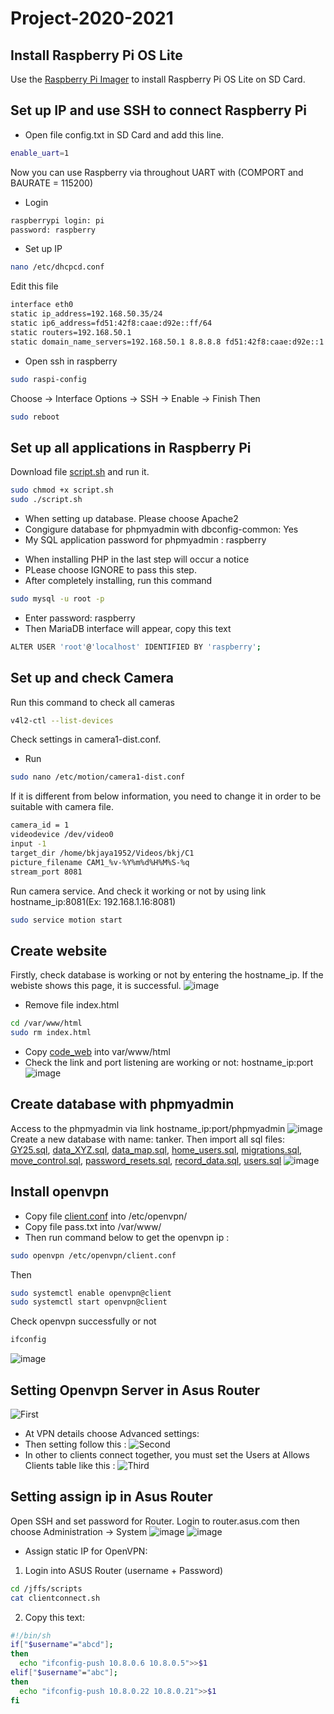 # Project-2020-2021
## Install Raspberry Pi OS Lite
Use the [Raspberry Pi Imager](https://www.raspberrypi.org/downloads.../) to install Raspberry Pi OS Lite on SD Card.
## Set up IP and use SSH to connect Raspberry Pi
* Open file config.txt in SD Card and add this line.
```bash
enable_uart=1
```
Now you can use Raspberry via throughout UART with (COMPORT and BAURATE = 115200)
* Login 
```bash
raspberrypi login: pi
password: raspberry
```
* Set up IP
```bash
nano /etc/dhcpcd.conf
```
Edit this file
```bash
interface eth0
static ip_address=192.168.50.35/24
static ip6_address=fd51:42f8:caae:d92e::ff/64
static routers=192.168.50.1
static domain_name_servers=192.168.50.1 8.8.8.8 fd51:42f8:caae:d92e::1
```
* Open ssh in raspberry
```bash 
sudo raspi-config
```
Choose -> Interface Options -> SSH -> Enable -> Finish
Then
```bash
sudo reboot
```
## Set up all applications in Raspberry Pi
Download file [script.sh](https://github.com/Eric-nguyen1402/image_project/blob/master/script.sh) and run it.
```bash
sudo chmod +x script.sh
sudo ./script.sh
```
- When setting up database. Please choose Apache2 
- Congigure database for phpmyadmin with dbconfig-common: Yes
- My SQL application password for phpmyadmin : raspberry
* When installing PHP in the last step will occur a notice
* PLease choose IGNORE to pass this step.
* After completely installing, run this command 
```bash
sudo mysql -u root -p
```
- Enter password: raspberry
- Then MariaDB interface will appear, copy this text
```bash
ALTER USER 'root'@'localhost' IDENTIFIED BY 'raspberry';
```
## Set up and check Camera 
Run this command to check all cameras 
```bash
v4l2-ctl --list-devices
```
Check settings in camera1-dist.conf. 
- Run
```bash
sudo nano /etc/motion/camera1-dist.conf
```
If it is different from below information, you need to change it in order to be suitable with camera file.
```bash
camera_id = 1
videodevice /dev/video0
input -1
target_dir /home/bkjaya1952/Videos/bkj/C1
picture_filename CAM1_%v-%Y%m%d%H%M%S-%q
stream_port 8081
```
Run camera service. And check it working or not by using link hostname_ip:8081(Ex: 192.168.1.16:8081)
```bash
sudo service motion start
```
## Create website
Firstly, check database is working or not by entering the hostname_ip. If the webiste shows this page, it is successful.
![image](https://raw.githubusercontent.com/Eric-nguyen1402/image_project/master/Screenshot%20(7).png)
- Remove file index.html
```bash
cd /var/www/html
sudo rm index.html
```
- Copy [code_web](https://github.com/Eric-nguyen1402/Web_control) into var/www/html
- Check the link and port listening are working or not: hostname_ip:port
![image](https://raw.githubusercontent.com/Eric-nguyen1402/image_project/master/Screenshot%20(9).png)
## Create database with phpmyadmin
Access to the phpmyadmin via link hostname_ip:port/phpmyadmin
![image](https://raw.githubusercontent.com/Eric-nguyen1402/image_project/master/Screenshot%20(11).png)
Create a new database with name: tanker. Then import all sql files: [GY25.sql](https://github.com/Eric-nguyen1402/image_project/blob/master/GY25.sql), [data_XYZ.sql](https://github.com/Eric-nguyen1402/image_project/blob/master/data_XYZ.sql), [data_map.sql](https://github.com/Eric-nguyen1402/image_project/blob/master/data_map.sql), [home_users.sql](https://github.com/Eric-nguyen1402/image_project/blob/master/home_users.sql), [migrations.sql](https://github.com/Eric-nguyen1402/image_project/blob/master/migrations.sql), [move_control.sql](https://github.com/Eric-nguyen1402/image_project/blob/master/move_control.sql), [password_resets.sql](https://github.com/Eric-nguyen1402/image_project/blob/master/password_resets.sql), [record_data.sql](https://github.com/Eric-nguyen1402/image_project/blob/master/record_data.sql), [users.sql](https://github.com/Eric-nguyen1402/image_project/blob/master/users.sql)
![image](https://raw.githubusercontent.com/Eric-nguyen1402/image_project/master/Screenshot%20(13).png)
## Install openvpn
* Copy file [client.conf](https://github.com/Eric-nguyen1402/image_project/blob/master/client.conf) into /etc/openvpn/ 
* Copy file pass.txt into /var/www/
* Then run command below to get the openvpn ip :
```bash
sudo openvpn /etc/openvpn/client.conf
```
Then
```bash
sudo systemctl enable openvpn@client
sudo systemctl start openvpn@client
```
Check openvpn successfully or not
```bash
ifconfig
```
![image](https://raw.githubusercontent.com/Eric-nguyen1402/image_project/master/Screenshot%20(15).png)
## Setting Openvpn Server in Asus Router
![First](https://raw.githubusercontent.com/Eric-nguyen1402/image_project/master/Screenshot%20(32).png)
- At VPN details choose Advanced settings:
- Then setting follow this :
![Second](https://raw.githubusercontent.com/Eric-nguyen1402/image_project/master/Screenshot%20(34).png)
- In other to clients connect together, you must set the Users at Allows Clients table like this :
![Third](https://raw.githubusercontent.com/Eric-nguyen1402/image_project/master/Screenshot%20(36).png)
## Setting assign ip in Asus Router
Open SSH and set password for Router. Login to router.asus.com then choose Administration -> System
![image](https://raw.githubusercontent.com/Eric-nguyen1402/image_project/master/Screenshot%20(16).png)
![image](https://raw.githubusercontent.com/Eric-nguyen1402/image_project/master/Screenshot%20(17).png)
- Assign static IP for OpenVPN:
1. Login into ASUS Router (username + Password)
```bash
cd /jffs/scripts
cat clientconnect.sh
```
2. Copy this text:
```bash
#!/bin/sh
if["$username"="abcd"];
then
  echo "ifconfig-push 10.8.0.6 10.8.0.5">>$1
elif["$username"="abc"];
then
  echo "ifconfig-push 10.8.0.22 10.8.0.21">>$1
fi
```
